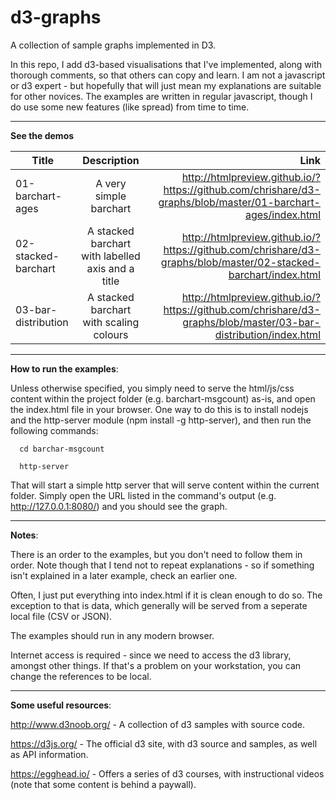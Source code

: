 # d3-graphs
A collection of sample graphs implemented in D3.

In this repo, I add d3-based visualisations that I've implemented, along with thorough comments, so that others can copy and learn. I am not a javascript or d3 expert - but hopefully that will just mean my explanations are suitable for other novices. The examples are written in regular javascript, though I do use some new features (like spread) from time to time. 
***

**See the demos**

| Title        | Description           | Link  |
| ------------- |:-------------:| -----:|
| 01-barchart-ages | A very simple barchart | http://htmlpreview.github.io/?https://github.com/chrishare/d3-graphs/blob/master/01-barchart-ages/index.html |
| 02-stacked-barchart | A stacked barchart with labelled axis and a title | http://htmlpreview.github.io/?https://github.com/chrishare/d3-graphs/blob/master/02-stacked-barchart/index.html |
| 03-bar-distribution | A stacked barchart with scaling colours | http://htmlpreview.github.io/?https://github.com/chrishare/d3-graphs/blob/master/03-bar-distribution/index.html |

***
**How to run the examples**:

Unless otherwise specified, you simply need to serve the html/js/css content within the project folder (e.g. barchart-msgcount) as-is, and open the index.html file in your browser. One way to do this is to install nodejs and the http-server module (npm install -g http-server), and then run the following commands:
```
  cd barchar-msgcount

  http-server
```

That will start a simple http server that will serve content within the current folder. Simply open the URL listed in the command's output (e.g. http://127.0.0.1:8080/) and you should see the graph.
***

**Notes**:

There is an order to the examples, but you don't need to follow them in order. Note though that I tend not to repeat explanations - so if something isn't explained in a later example, check an earlier one.

Often, I just put everything into index.html if it is clean enough to do so. The exception to that is data, which generally will be served from a seperate local file (CSV or JSON).

The examples should run in any modern browser.

Internet access is required - since we need to access the d3 library, amongst other things. If that's a problem on your workstation, you can change the references to be local.
***

**Some useful resources**:

http://www.d3noob.org/ - A collection of d3 samples with source code.

https://d3js.org/ - The official d3 site, with d3 source and samples, as well as API information.

https://egghead.io/ - Offers a series of d3 courses, with instructional videos (note that some content is behind a paywall).

